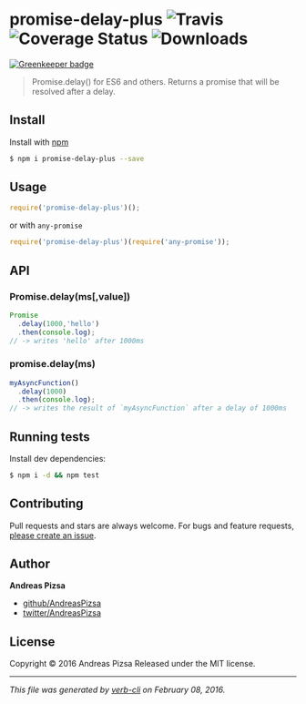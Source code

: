 # promise-delay-plus ![Travis](https://img.shields.io/travis/AndreasPizsa/promise-delay-plus.svg?style=flat-square) ![Coverage Status](https://img.shields.io/coveralls/AndreasPizsa/promise-delay-plus.svg?style=flat-square) ![Downloads](https://img.shields.io/npm/dm/promise-delay-plus.svg?style=flat-square)

[![Greenkeeper badge](https://badges.greenkeeper.io/AndreasPizsa/promise-delay-plus.svg)](https://greenkeeper.io/)

> Promise.delay() for ES6 and others. Returns a promise that will be resolved after a delay.

## Install

Install with [npm](https://www.npmjs.com/)

```sh
$ npm i promise-delay-plus --save
```

## Usage

```js
require('promise-delay-plus')();
```

or with `any-promise`

```js
require('promise-delay-plus')(require('any-promise'));
```

## API

### Promise.delay(ms[,value])

```js
Promise
  .delay(1000,'hello')
  .then(console.log);
// -> writes 'hello' after 1000ms
```

### promise.delay(ms)

```js
myAsyncFunction()
  .delay(1000)
  .then(console.log);
// -> writes the result of `myAsyncFunction` after a delay of 1000ms 
```

## Running tests

Install dev dependencies:

```sh
$ npm i -d && npm test
```

## Contributing

Pull requests and stars are always welcome. For bugs and feature requests, [please create an issue](https://github.com/AndreasPizsa/promise-delay-plus/issues/new).

## Author

**Andreas Pizsa**

+ [github/AndreasPizsa](https://github.com/AndreasPizsa)
+ [twitter/AndreasPizsa](http://twitter.com/AndreasPizsa)

## License

Copyright © 2016 Andreas Pizsa
Released under the MIT license.

***

_This file was generated by [verb-cli](https://github.com/assemble/verb-cli) on February 08, 2016._